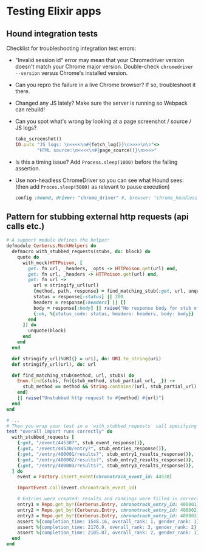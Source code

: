 # Testing Elixir apps


## Hound integration tests

Checklist for troubleshooting integration test errors:

  * "Invalid session id" error may mean that your Chromedriver version doesn't match your Chrome major version. Double-check `chromedriver --version` versus Chrome's installed version.

  * Can you repro the failure in a live Chrome browser? If so, troubleshoot it there.

  * Changed any JS lately? Make sure the server is running so Webpack can rebuild!

  * Can you spot what's wrong by looking at a page screenshot / source / JS logs?

    ```rb
    take_screenshot()
    IO.puts "JS logs: \n<<<<\n#{fetch_log()}\n>>>>\n\n"<>
            "HTML source:\n<<<<\n#{page_source()}\n>>>>"
    ```

  * Is this a timing issue? Add `Process.sleep(1000)` before the failing assertion.

  * Use non-headless ChromeDriver so you can see what Hound sees:
    (then add `Proces.sleep(5000)` as relevant to pause execution)

    ```rb
    config :hound, driver: "chrome_driver" #, browser: "chrome_headless"
    ```


## Pattern for stubbing external http requests (api calls etc.)

```rb
# A support module defines the helper:
defmodule Cerberus.MockHelpers do
  defmacro with_stubbed_requests(stubs, do: block) do
    quote do
      with_mock(HTTPoison, [
        get: fn url, _headers, _opts -> HTTPoison.get(url) end,
        get: fn url, _headers -> HTTPoison.get(url) end,
        get: fn url ->
          url = stringify_url(url)
          {method, path, response} = find_matching_stub(:get, url, unquote(stubs))
          status = response[:status] || 200
          headers = response[:headers] || []
          body = response[:body] || raise("No response body for stub of #{method} #{path}")
          {:ok, %{status_code: status, headers: headers, body: body}}
        end
      ]) do
        unquote(block)
      end
    end
  end

  def stringify_url(%URI{} = uri), do: URI.to_string(uri)
  def stringify_url(url), do: url

  def find_matching_stub(method, url, stubs) do
    Enum.find(stubs, fn({stub_method, stub_partial_url, _}) ->
      stub_method == method && String.contains?(url, stub_partial_url)
    end)
    || raise("Unstubbed http request to #{method} #{url}")
  end
end

# ...
# Then you wrap your test in a `with_stubbed_requests` call specifying a list of stubs:
test "overall import runs correctly" do
  with_stubbed_requests [
    {:get, "/event/44530?", stub_event_response()},
    {:get, "/event/44530/entry?", stub_entries_response()},
    {:get, "/entry/400001/results?", stub_entry1_results_response()},
    {:get, "/entry/400002/results?", stub_entry2_results_response()},
    {:get, "/entry/400003/results?", stub_entry3_results_response()},
  ] do
    event = Factory.insert_event(chronotrack_event_id: 44530)

    ImportEvent.call(event.chronotrack_event_id)

    # Entries were created; results and rankings were filled in correctly
    entry1 = Repo.get_by!(Cerberus.Entry, chronotrack_entry_id: 400001)
    entry2 = Repo.get_by!(Cerberus.Entry, chronotrack_entry_id: 400002)
    entry3 = Repo.get_by!(Cerberus.Entry, chronotrack_entry_id: 400003)
    assert %{completion_time: 1548.16, overall_rank: 1, gender_rank: 1} = entry1
    assert %{completion_time: 2176.9, overall_rank: 3, gender_rank: 2} = entry2
    assert %{completion_time: 2105.07, overall_rank: 2, gender_rank: 1} = entry3
  end
end
```
